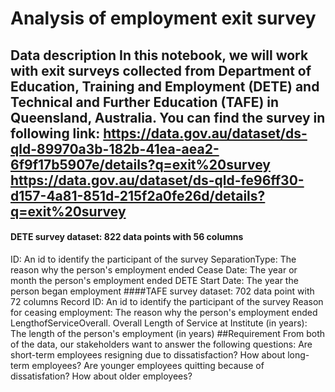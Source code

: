 # Analysis of employment exit survey

## Data description In this notebook, we will work with exit surveys collected from Department of Education, Training and Employment (DETE) and Technical and Further Education (TAFE) in Queensland, Australia. You can find the survey in following link: https://data.gov.au/dataset/ds-qld-89970a3b-182b-41ea-aea2-6f9f17b5907e/details?q=exit%20survey https://data.gov.au/dataset/ds-qld-fe96ff30-d157-4a81-851d-215f2a0fe26d/details?q=exit%20survey

#### DETE survey dataset: 822 data points with 56 columns

ID: An id to identify the participant of the survey
SeparationType: The reason why the person's employment ended
Cease Date: The year or month the person's employment ended
DETE Start Date: The year the person began employment ####TAFE survey dataset: 702 data point with 72 columns
Record ID: An id to identify the participant of the survey
Reason for ceasing employment: The reason why the person's employment ended
LengthofServiceOverall. Overall Length of Service at Institute (in years): The length of the person's employment (in years) ##Requirement From both of the data, our stakeholders want to answer the following questions:
Are short-term employees resigning due to dissatisfaction? How about long-term employees?
Are younger employees quitting because of dissatisfation? How about older employees?
